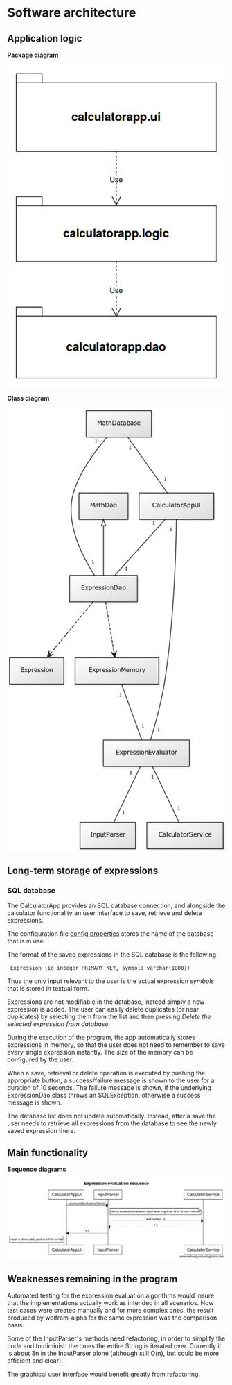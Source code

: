 # Software architecture

## Application logic

**Package diagram**

![package diagram](https://github.com/Jsos17/CalculatorApp/blob/master/dokumentointi/calculatorapp_package_diagram.jpg)

**Class diagram**

![class diagram](https://github.com/Jsos17/CalculatorApp/blob/master/dokumentointi/calculatorapp_class_diagram.jpg)


## Long-term storage of expressions

### SQL database

The CalculatorApp provides an SQL database connection, and alongside the calculator functionality an user interface to save, retrieve and delete expressions.

The configuration file [config.properties](https://github.com/Jsos17/CalculatorApp/blob/master/CalculatorApp/config.properties) stores the name of the database that is in use.

The format of the saved expressions in the SQL database is the following:

     Expression (id integer PRIMARY KEY, symbols varchar(1000))

Thus the only input relevant to the user is the actual expression *symbols* that is stored in textual form.

Expressions are not modifiable in the database, instead simply a new expression is added. The user can easily delete duplicates (or near duplicates) by selecting them from the list and then pressing *Delete the selected expression from database*. 

During the execution of the program, the app automatically stores expressions in memory, so that the user does not need to remember to save every single expression instantly. The size of the memory can be configured by the user.

When a save, retrieval or delete operation is executed by pushing the appropriate button, a success/failure message is shown to the user for a duration of 10 seconds. The failure message is shown, if the underlying ExpressionDao class throws an SQLException, otherwise  a success message is shown.

The database list does not update automatically. Instead, after a save the user needs to retrieve all expressions from the database to see the newly saved expression there.

## Main functionality

**Sequence diagrams**

![Expression evaluation](https://github.com/Jsos17/CalculatorApp/blob/master/dokumentointi/Expression%20evaluation%20sequence.png)

## Weaknesses remaining in the program

Automated testing for the expression evaluation algorithms would insure that the implementations actually work as intended in all scenarios. Now test cases were created manually and for more complex ones, the result produced by wolfram-alpha for the same expression was the comparison basis.

Some of the InputParser's methods need refactoring, in order to simplify the code and to diminish the times the entire String is iterated over. Currently it is about 3n in the InputParser alone (although still O(n), but could be more efficient and clear).

The graphical user interface would benefit greatly from refactoring.
